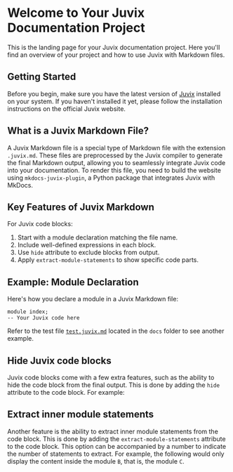 # Welcome to Your Juvix Documentation Project

This is the landing page for your Juvix documentation project. Here you'll find
an overview of your project and how to use Juvix with Markdown files.

## Getting Started

Before you begin, make sure you have the latest version of
[Juvix](https://docs.juvix.org) installed on your system. If you haven't
installed it yet, please follow the installation instructions on the official
Juvix website.

## What is a Juvix Markdown File?

A Juvix Markdown file is a special type of Markdown file with the extension
`.juvix.md`. These files are preprocessed by the Juvix compiler to generate the
final Markdown output, allowing you to seamlessly integrate Juvix code into your
documentation. To render this file, you need to build the website using
`mkdocs-juvix-plugin`, a Python package that integrates Juvix with MkDocs.

## Key Features of Juvix Markdown

For Juvix code blocks:

1. Start with a module declaration matching the file name.
2. Include well-defined expressions in each block.
3. Use `hide` attribute to exclude blocks from output.
4. Apply `extract-module-statements` to show specific code parts.


## Example: Module Declaration

Here's how you declare a module in a Juvix Markdown file:

```juvix
module index;
-- Your Juvix code here
```

Refer to the test file
[`test.juvix.md`](test.md) located in the `docs` folder to see another
example.

## Hide Juvix code blocks

Juvix code blocks come with a few extra features, such as the ability to hide
the code block from the final output. This is done by adding the `hide`
attribute to the code block. For example:



## Extract inner module statements

Another feature is the ability to extract inner module statements from the code
block. This is done by adding the `extract-module-statements` attribute to the
code block. This option can be accompanied by a number to indicate the number of
statements to extract. For example, the following would only display the content
inside the module `B`, that is, the module `C`.

